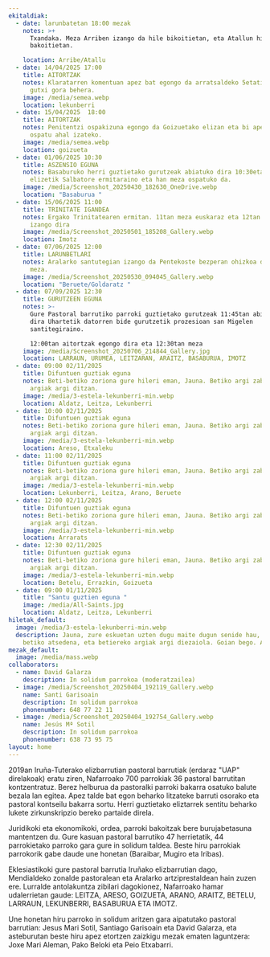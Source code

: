 ```yaml
---
ekitaldiak:
  - date: larunbatetan 18:00 mezak
    notes: >+
      Txandaka. Meza Arriben izango da hile bikoitietan, eta Atallun hile
      bakoitietan.

    location: Arribe/Atallu
  - date: 14/04/2025 17:00
    title: AITORTZAK
    notes: Klaratarren komentuan apez bat egongo da arratsaldeko 5etatik 6:30ak ARTE
      gutxi gora behera.
    image: /media/semea.webp
    location: lekunberri
  - date: 15/04/2025  18:00
    title: AITORTZAK
    notes: Penitentzi ospakizuna egongo da Goizuetako elizan eta bi apez aitortza
      ospatu ahal izateko.
    image: /media/semea.webp
    location: goizueta
  - date: 01/06/2025 10:30
    title: ASZENSIO EGUNA
    notes: Basaburuko herri guztietako gurutzeak abiatuko dira 10:30etan Itsasoko
      elizetik Salbatore ermitaraino eta han meza ospatuko da.
    image: /media/Screenshot_20250430_182630_OneDrive.webp
    location: "Basaburua "
  - date: 15/06/2025 11:00
    title: TRINITATE IGANDEA
    notes: Ergako Trinitatearen ermitan. 11tan meza euskaraz eta 12tan erdaraz
      izango dira
    image: /media/Screenshot_20250501_185208_Gallery.webp
    location: Imotz
  - date: 07/06/2025 12:00
    title: LARUNBETLARI
    notes: Aralarko santutegian izango da Pentekoste bezperan ohizkoa den urteroko
      meza.
    image: /media/Screenshot_20250530_094045_Gallery.webp
    location: "Beruete/Goldaratz "
  - date: 07/09/2025 12:30
    title: GURUTZEEN EGUNA
    notes: >-
      Gure Pastoral barrutiko parroki guztietako gurutzeak 11:45tan abiatuko
      dira Uhartetik datorren bide gurutzetik prozesioan san Migelen
      santitegiraino. 

      12:00tan aitortzak egongo dira eta 12:30tan meza
    image: /media/Screenshot_20250706_214844_Gallery.jpg
    location: LARRAUN, URUMEA, LEITZARAN, ARAITZ, BASABURUA, IMOTZ
  - date: 09:00 02/11/2025
    title: Difuntuen guztiak eguna
    notes: Beti-betiko zoriona gure hileri eman, Jauna. Betiko argi zabalean zure
      argiak argi ditzan.
    image: /media/3-estela-lekunberri-min.webp
    location: Aldatz, Leitza, Lekunberri
  - date: 10:00 02/11/2025
    title: Difuntuen guztiak eguna
    notes: Beti-betiko zoriona gure hileri eman, Jauna. Betiko argi zabalean zure
      argiak argi ditzan.
    image: /media/3-estela-lekunberri-min.webp
    location: Areso, Etxaleku
  - date: 11:00 02/11/2025
    title: Difuntuen guztiak eguna
    notes: Beti-betiko zoriona gure hileri eman, Jauna. Betiko argi zabalean zure
      argiak argi ditzan.
    image: /media/3-estela-lekunberri-min.webp
    location: Lekunberri, Leitza, Arano, Beruete
  - date: 12:00 02/11/2025
    title: Difuntuen guztiak eguna
    notes: Beti-betiko zoriona gure hileri eman, Jauna. Betiko argi zabalean zure
      argiak argi ditzan.
    image: /media/3-estela-lekunberri-min.webp
    location: Arrarats
  - date: 12:30 02/11/2025
    title: Difuntuen guztiak eguna
    notes: Beti-betiko zoriona gure hileri eman, Jauna. Betiko argi zabalean zure
      argiak argi ditzan.
    image: /media/3-estela-lekunberri-min.webp
    location: Betelu, Errazkin, Goizueta
  - date: 09:00 01/11/2025
    title: "Santu guztien eguna "
    image: /media/All-Saints.jpg
    location: Aldatz, Leitza, Lekunberri
hiletak_default:
  image: /media/3-estela-lekunberri-min.webp
  description: Jauna, zure eskuetan uzten dugu maite dugun senide hau, emaiozu
    betiko atsedena, eta betiereko argiak argi diezaiola. Goian bego. Amen
mezak_default:
  image: /media/mass.webp
collaborators:
  - name: David Galarza
    description: In solidum parrokoa (moderatzailea)
  - image: /media/Screenshot_20250404_192119_Gallery.webp
    name: Santi Garisoain
    description: In solidum parrokoa
    phonenumber: 648 77 22 11
  - image: /media/Screenshot_20250404_192754_Gallery.webp
    name: Jesús Mª Sotil
    description: In solidum parrokoa
    phonenumber: 638 73 95 75
layout: home
---
```

2019an Iruña-Tuterako elizbarrutian pastoral barrutiak (erdaraz "UAP" direlakoak) eratu ziren, Nafarroako 700 parrokiak 36 pastoral barrutitan kontzentratuz. Berez helburua da pastoralki parroki bakarra osatuko balute bezala lan egitea. Apez talde bat egon beharko litzateke barruti osorako eta pastoral kontseilu bakarra sortu. Herri guztietako eliztarrek sentitu beharko lukete zirkunskripzio bereko partaide direla.

Juridikoki eta ekonomikoki, ordea, parroki bakoitzak bere burujabetasuna mantentzen du. Gure kasuan pastoral barrutiko 47 herrietatik, 44 parrokietako parroko gara gure in solidum taldea. Beste hiru parrokiak parrokorik gabe daude une honetan (Baraibar, Mugiro eta Iribas).

Eklesiastikoki gure pastoral barrutia Iruñako elizbarrutian dago, Mendialdeko zonalde pastoralean eta Aralarko artziprestaldean hain zuzen ere. Lurralde antolakuntza zibilari dagokionez, Nafarroako hamar udalerrietan gaude: LEITZA, ARESO, GOIZUETA, ARANO, ARAITZ, BETELU, LARRAUN, LEKUNBERRI, BASABURUA ETA IMOTZ.

Une honetan hiru parroko in solidum aritzen gara aipatutako pastoral barrutian: Jesus Mari Sotil, Santiago Garisoain eta David Galarza, eta asteburutan beste hiru apez etortzen zaizkigu mezak ematen laguntzera: Joxe Mari Aleman, Pako Beloki eta Peio Etxabarri.
